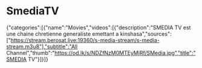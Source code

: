 # SmediaTV
{"categories":[{"name":"Movies","videos":[{"description":"SMEDIA TV est une chaine chretienne generaliste emettant a kinshasa","sources":["https://stream.berosat.live:19360/s-media-stream/s-media-stream.m3u8"],"subtitle":"All Channel","thumb":"https://od.lk/s/NDZfNzM0MTEyMjRf/SMedia.jpg","title":"SMEDIA TV"}]}]}
